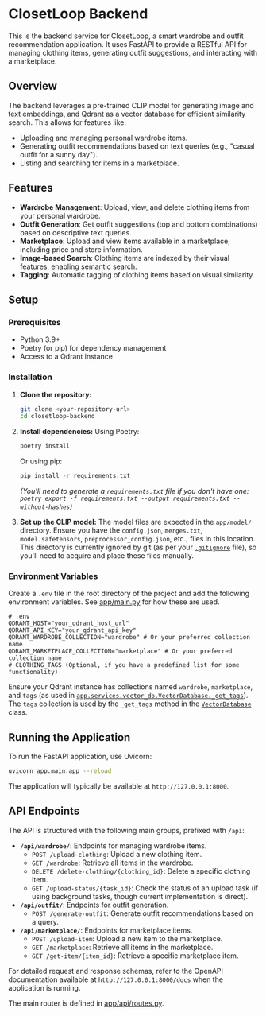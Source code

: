 # ClosetLoop Backend

This is the backend service for ClosetLoop, a smart wardrobe and outfit recommendation application. It uses FastAPI to provide a RESTful API for managing clothing items, generating outfit suggestions, and interacting with a marketplace.

## Overview

The backend leverages a pre-trained CLIP model for generating image and text embeddings, and Qdrant as a vector database for efficient similarity search. This allows for features like:

- Uploading and managing personal wardrobe items.
- Generating outfit recommendations based on text queries (e.g., "casual outfit for a sunny day").
- Listing and searching for items in a marketplace.

## Features

- **Wardrobe Management**: Upload, view, and delete clothing items from your personal wardrobe.
- **Outfit Generation**: Get outfit suggestions (top and bottom combinations) based on descriptive text queries.
- **Marketplace**: Upload and view items available in a marketplace, including price and store information.
- **Image-based Search**: Clothing items are indexed by their visual features, enabling semantic search.
- **Tagging**: Automatic tagging of clothing items based on visual similarity.

## Setup

### Prerequisites

- Python 3.9+
- Poetry (or pip) for dependency management
- Access to a Qdrant instance

### Installation

1.  **Clone the repository:**

    ```bash
    git clone <your-repository-url>
    cd closetloop-backend
    ```

2.  **Install dependencies:**
    Using Poetry:

    ```bash
    poetry install
    ```

    Or using pip:

    ```bash
    pip install -r requirements.txt
    ```

    _(You'll need to generate a `requirements.txt` file if you don't have one: `poetry export -f requirements.txt --output requirements.txt --without-hashes`)_

3.  **Set up the CLIP model:**
    The model files are expected in the `app/model/` directory. Ensure you have the `config.json`, `merges.txt`, `model.safetensors`, `preprocessor_config.json`, etc., files in this location. This directory is currently ignored by git (as per your [`.gitignore`](.gitignore) file), so you'll need to acquire and place these files manually.

### Environment Variables

Create a `.env` file in the root directory of the project and add the following environment variables. See [app/main.py](app/main.py) for how these are used.

```env
# .env
QDRANT_HOST="your_qdrant_host_url"
QDRANT_API_KEY="your_qdrant_api_key"
QDRANT_WARDROBE_COLLECTION="wardrobe" # Or your preferred collection name
QDRANT_MARKETPLACE_COLLECTION="marketplace" # Or your preferred collection name
# CLOTHING_TAGS (Optional, if you have a predefined list for some functionality)
```

Ensure your Qdrant instance has collections named `wardrobe`, `marketplace`, and `tags` (as used in [`app.services.vector_db.VectorDatabase._get_tags`](app/services/vector_db.py)). The `tags` collection is used by the `_get_tags` method in the [`VectorDatabase`](app/services/vector_db.py) class.

## Running the Application

To run the FastAPI application, use Uvicorn:

```bash
uvicorn app.main:app --reload
```

The application will typically be available at `http://127.0.0.1:8000`.

## API Endpoints

The API is structured with the following main groups, prefixed with `/api`:

- **`/api/wardrobe/`**: Endpoints for managing wardrobe items.
  - `POST /upload-clothing`: Upload a new clothing item.
  - `GET /wardrobe`: Retrieve all items in the wardrobe.
  - `DELETE /delete-clothing/{clothing_id}`: Delete a specific clothing item.
  - `GET /upload-status/{task_id}`: Check the status of an upload task (if using background tasks, though current implementation is direct).
- **`/api/outfit/`**: Endpoints for outfit generation.
  - `POST /generate-outfit`: Generate outfit recommendations based on a query.
- **`/api/marketplace/`**: Endpoints for marketplace items.
  - `POST /upload-item`: Upload a new item to the marketplace.
  - `GET /marketplace`: Retrieve all items in the marketplace.
  - `GET /get-item/{item_id}`: Retrieve a specific marketplace item.

For detailed request and response schemas, refer to the OpenAPI documentation available at `http://127.0.0.1:8000/docs` when the application is running.

The main router is defined in [app/api/routes.py](app/api/routes.py).
